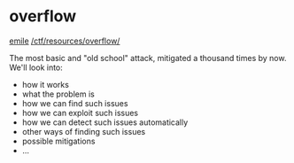 # overflow

<a href="/about#contact">emile</a> <a href="/ctf/resources/overflow/">/ctf/resources/overflow/</a>

The most basic and "old school" attack, mitigated a thousand times by now. We'll look into:

- how it works
- what the problem is
- how we can find such issues
- how we can exploit such issues
- how we can detect such issues automatically
- other ways of finding such issues
- possible mitigations
- ...